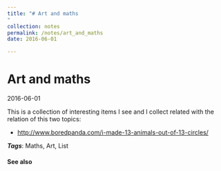 ```yaml
---
title: "# Art and maths
"
collection: notes
permalink: /notes/art_and_maths
date: 2016-06-01

---
```


# Art and maths

2016-06-01

This is a collection of interesting items I see and I collect related with the relation of this two topics:
* http://www.boredpanda.com/i-made-13-animals-out-of-13-circles/

***Tags***: Maths, Art, List

#### See also






